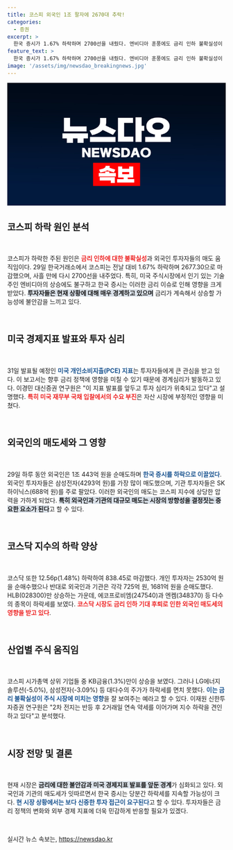 ```yaml
---
title: 코스피 외국인 1조 팔자에 2670대 추락!
categories:
  - 증권
excerpt: >
  한국 증시가 1.67% 하락하며 2700선을 내줬다. 엔비디아 훈풍에도 금리 인하 불확실성이 투자 심리를 위축시켰고, 외국인은 1조443억 원을 순매도했다. 앞으로 발표될 미국 PCE 지표가 주목받고 있다.
feature_text: >
  한국 증시가 1.67% 하락하며 2700선을 내줬다. 엔비디아 훈풍에도 금리 인하 불확실성이 투자 심리를 위축시켰고, 외국인은 1조443억 원을 순매도했다. 앞으로 발표될 미국 PCE 지표가 주목받고 있다.
image: '/assets/img/newsdao_breakingnews.jpg'
---
```


<p><img src="/assets/img/newsdao_breakingnews.jpg" alt="firstkoreanews 속보" /></p>

<h2 data-ke-size="size26">코스피 하락 원인 분석</h2>

<p data-ke-size="size16">&nbsp;</p>

<p>코스피가 하락한 주된 원인은 <b><span style="color: #ee2323;">금리 인하에 대한 불확실성</span></b>과 외국인 투자자들의 매도 움직임이다. 29일 한국거래소에서 코스피는 전날 대비 1.67% 하락하며 2677.30으로 마감했으며, 사흘 만에 다시 2700선을 내주었다. 특히, 미국 주식시장에서 인기 있는 기술주인 엔비디아의 상승에도 불구하고 한국 증시는 이러한 금리 이슈로 인해 영향을 크게 받았다. <b><span style="background-color: #21538527;">투자자들은 현재 상황에 대해 매우 경계하고 있으며</span></b> 금리가 계속해서 상승할 가능성에 불안감을 느끼고 있다.</p>

<p data-ke-size="size16">&nbsp;</p>

<h2 data-ke-size="size26">미국 경제지표 발표와 투자 심리</h2>

<p data-ke-size="size16">&nbsp;</p>

<p>31일 발표될 예정인 <b><span style="color: #1a5490;">미국 개인소비지출(PCE) 지표</span></b>는 투자자들에게 큰 관심을 받고 있다. 이 보고서는 향후 금리 정책에 영향을 미칠 수 있기 때문에 경계심리가 발동하고 있다. 이경민 대신증권 연구원은 "이 지표 발표를 앞두고 투자 심리가 위축되고 있다"고 설명했다. <b><span style="color: #ee2323;">특히 미국 재무부 국채 입찰에서의 수요 부진</span></b>은 자산 시장에 부정적인 영향을 미쳤다.</p>

<p data-ke-size="size16">&nbsp;</p>

<h2 data-ke-size="size26">외국인의 매도세와 그 영향</h2>

<p data-ke-size="size16">&nbsp;</p>

<p>29일 하루 동안 외국인은 1조 443억 원을 순매도하며 <b><span style="color: #1a5490;">한국 증시를 하락으로 이끌었다</span></b>. 외국인 투자자들은 삼성전자(4293억 원)를 가장 많이 매도했으며, 기관 투자자들은 SK하이닉스(688억 원)를 주로 팔았다. 이러한 외국인의 매도는 코스피 지수에 상당한 압력을 가하게 되었다. <b><span style="background-color: #21538527;">특히 외국인과 기관의 대규모 매도는 시장의 방향성을 결정짓는 중요한 요소가 된다</span></b>고 할 수 있다.</p>

<p data-ke-size="size16">&nbsp;</p>

<h2 data-ke-size="size26">코스닥 지수의 하락 양상</h2>

<p data-ke-size="size16">&nbsp;</p>

<p>코스닥 또한 12.56p(1.48%) 하락하여 838.45로 마감했다. 개인 투자자는 2530억 원을 순매수했으나 반대로 외국인과 기관은 각각 725억 원, 1681억 원을 순매도했다. HLB(028300)만 상승하는 가운데, 에코프로비엠(247540)과 엔켐(348370) 등 다수의 종목이 하락세를 보였다. <b><span style="color: #ee2323;">코스닥 시장도 금리 인하 기대 후퇴로 인한 외국인 매도세의 영향을 받고 있다</span></b>.</p>

<p data-ke-size="size16">&nbsp;</p>

<h2 data-ke-size="size26">산업별 주식 움직임</h2>

<p data-ke-size="size16">&nbsp;</p>

<p>코스피 시가총액 상위 기업들 중 KB금융(1.3%)만이 상승을 보였다. 그러나 LG에너지솔루션(-5.0%), 삼성전자(-3.09%) 등 대다수의 주가가 하락세를 면치 못했다. <b><span style="color: #1a5490;">이는 금리 불확실성이 주식 시장에 미치는 영향</span></b>을 잘 보여주는 예라고 할 수 있다. 이재원 신한투자증권 연구원은 "2차 전지는 반등 후 2거래일 연속 약세를 이어가며 지수 하락을 견인하고 있다"고 분석했다.</p>

<p data-ke-size="size16">&nbsp;</p>

<h2 data-ke-size="size26">시장 전망 및 결론</h2>

<p data-ke-size="size16">&nbsp;</p>

<p>현재 시장은 <b><span style="background-color: #21538527;">금리에 대한 불안감과 미국 경제지표 발표를 앞둔 경계</span></b>가 심화되고 있다. 외국인과 기관의 매도세가 잇따르면서 한국 증시는 당분간 하락세를 지속할 가능성이 크다. <b><span style="color: #1a5490;">현 시장 상황에서는 보다 신중한 투자 접근이 요구된다</span></b>고 할 수 있다. 투자자들은 금리 정책의 변화와 외부 경제 지표에 더욱 민감하게 반응할 필요가 있겠다. </p>

<p data-ke-size="size16">&nbsp;</p>
실시간 뉴스 속보는, <a href="https://newsdao.kr" rel="dofollow">https://newsdao.kr</a>


